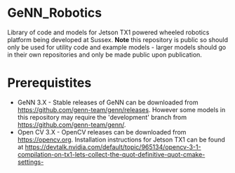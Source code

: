 # GeNN_Robotics
Library of code and models for Jetson TX1 powered wheeled robotics platform being developed at Sussex.
**Note** this repository is public so should only be used for utility code and example models - larger models should go in their own repositories and only be made public upon publication.

# Prerequistites
* GeNN 3.X - Stable releases of GeNN can be downloaded from https://github.com/genn-team/genn/releases. However some models in this repository may require the 'development' branch from https://github.com/genn-team/genn/.
* Open CV 3.X - OpenCV releases can be downloaded from https://opencv.org. Installation instructions for Jetson TX1 can be found at https://devtalk.nvidia.com/default/topic/965134/opencv-3-1-compilation-on-tx1-lets-collect-the-quot-definitive-quot-cmake-settings-

